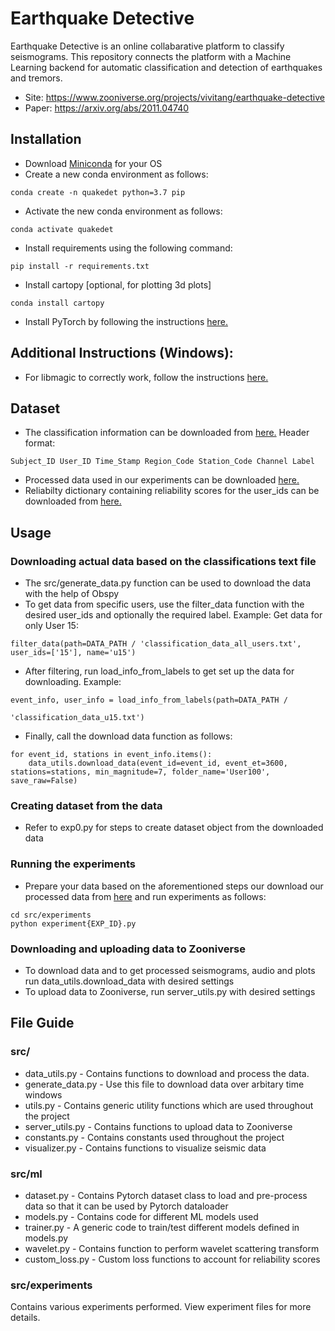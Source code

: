 # Earthquake Detective 
Earthquake Detective is an online collabarative platform to classify seismograms. This repository connects the platform with a Machine Learning backend for automatic classification and detection of earthquakes and tremors. 
<br>
* Site: https://www.zooniverse.org/projects/vivitang/earthquake-detective
* Paper: https://arxiv.org/abs/2011.04740

## Installation 
* Download [Miniconda](https://docs.conda.io/en/latest/miniconda.html) for your OS 
* Create a new conda environment as follows: 
```
conda create -n quakedet python=3.7 pip
```
* Activate the new conda environment as follows: 
```
conda activate quakedet
```
* Install requirements using the following command: 
```
pip install -r requirements.txt
```
* Install cartopy [optional, for plotting 3d plots] 
```
conda install cartopy 
```
* Install PyTorch by following the instructions [here.](https://pytorch.org/get-started/locally/)

## Additional Instructions (Windows): 
* For libmagic to correctly work, follow the instructions [here.](https://github.com/ahupp/python-magic#windows)

## Dataset 
* The classification information can be downloaded from [here.]( https://northwestern.box.com/s/jr5y9nw913z2s2artp84vs7f0b7kb8b8) Header format:
```
Subject_ID User_ID Time_Stamp Region_Code Station_Code Channel Label
``` 

* Processed data used in our experiments can be downloaded [here.](https://northwestern.box.com/s/t270hy8vfyr8s0j1zg9lakjyqec799d4)
* Reliabilty dictionary containing reliability scores for the user_ids can be downloaded from [here.](https://northwestern.box.com/s/vmahgb33x89a22l4z7s6yp5o1pdrpvmz)

## Usage 
### Downloading actual data based on the classifications text file 
 * The src/generate_data.py function can be used to download the data with the help of Obspy 
 * To get data from specific users, use the filter_data function with the desired user_ids and optionally the required label. Example: Get data for only User 15: 
 ```
filter_data(path=DATA_PATH / 'classification_data_all_users.txt', user_ids=['15'], name='u15')
 ```
 * After filtering, run load_info_from_labels to get set up the data for downloading. Example: 
```
event_info, user_info = load_info_from_labels(path=DATA_PATH /
                                                    'classification_data_u15.txt')
```
* Finally, call the download data function as follows: 
```
for event_id, stations in event_info.items():
    data_utils.download_data(event_id=event_id, event_et=3600, stations=stations, min_magnitude=7, folder_name='User100', save_raw=False)
```

### Creating dataset from the data 
* Refer to exp0.py for steps to create dataset object from the downloaded data 

### Running the experiments 
* Prepare your data based on the aforementioned steps our download our processed data from [here](https://northwestern.box.com/s/t270hy8vfyr8s0j1zg9lakjyqec799d4) and run experiments as follows: 
```
cd src/experiments 
python experiment{EXP_ID}.py   
```

### Downloading and uploading data to Zooniverse 
* To download data and to get processed seismograms, audio and plots run data_utils.download_data with desired settings 
* To upload data to Zooniverse, run server_utils.py with desired settings 


## File Guide 
### src/ 
* data_utils.py - Contains functions to download and process the data.
* generate_data.py - Use this file to download data over arbitary time windows 
* utils.py - Contains generic utility functions which are used throughout the project 
* server_utils.py - Contains functions to upload data to Zooniverse 
* constants.py - Contains constants used throughout the project  
* visualizer.py - Contains functions to visualize seismic data 

### src/ml 
* dataset.py - Contains Pytorch dataset class to load and pre-process data so that it can be used by Pytorch dataloader 
* models.py - Contains code for different ML models used 
* trainer.py - A generic code to train/test different models defined in models.py 
* wavelet.py - Contains function to perform wavelet scattering transform 
* custom_loss.py - Custom loss functions to account for reliability scores 

### src/experiments 
Contains various experiments performed. View experiment files for more details. 


